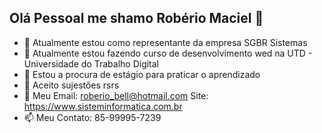 ## Olá Pessoal me shamo Robério Maciel 👋

- 🔭 Atualmente estou como representante da empresa SGBR Sistemas
- 🌱 Atualmente estou fazendo curso de desenvolvimento wed na UTD  - Universidade do Trabalho Digital
- 👯 Estou a procura de estágio para praticar o aprendizado
- 🤔 Aceito sujestões rsrs
- 💬 Meu Email: roberio_bell@hotmail.com Site: https://www.sisteminformatica.com.br
- 📫 Meu Contato: 85-99995-7239


